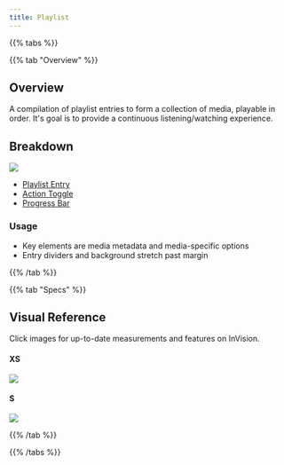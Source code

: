 ```yaml
---
title: Playlist
---
```


{{% tabs %}}

{{% tab "Overview" %}}

## Overview

A compilation of playlist entries to form a collection of media, playable in order. It's goal is to provide a continuous listening/watching experience.

## Breakdown

![](/images/components/playlist/breakdown.png)

* [Playlist Entry](/design-system/molecules/playlist-entry)
* [Action Toggle](/design-system/atoms/action-toggle)
* [Progress Bar](/design-system/atoms/progress-bar)


### Usage

* Key elements are media metadata and media-specific options
* Entry dividers and background stretch past margin



{{% /tab %}}

{{% tab "Specs" %}}

## Visual Reference
Click images for up-to-date measurements and features on InVision.

#### XS
[![](/images/components/playlist/works-xs.png)](https://zpl.io/2GzppLm)

#### S
[![](/images/components/playlist/works-s.png)](https://zpl.io/bzYyymz)

{{% /tab %}}

{{% /tabs %}}

